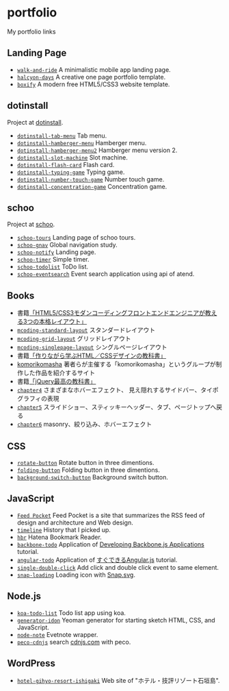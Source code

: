 # portfolio
My portfolio links

## Landing Page
 - [`walk-and-ride`](https://github.com/shgtkshruch/walk-and-ride) A minimalistic mobile app landing page.
 - [`halcyon-days`](https://github.com/shgtkshruch/halcyon-days) A creative one page portfolio template.
 - [`boxify`](https://github.com/shgtkshruch/boxify) A modern free HTML5/CSS3 website template.

## dotinstall
Project at [dotinstall](http://dotinstall.com).
 - [`dotinstall-tab-menu`](https://github.com/shgtkshruch/dotinstall-tab-menu) Tab menu.
 - [`dotinstall-hamberger-menu`](https://github.com/shgtkshruch/dotinstall-hamberger-menu) Hamberger menu.
 - [`dotinstall-hamberger-menu2`](https://github.com/shgtkshruch/dotinstall-hamberger-menu2) Hamberger menu version 2.
 - [`dotinstall-slot-machine`](https://github.com/shgtkshruch/dotinstall-slot-machine) Slot machine.
 - [`dotinstall-flash-card`](https://github.com/shgtkshruch/dotinstall-flash-card) Flash card.
 - [`dotinstall-typing-game`](https://github.com/shgtkshruch/dotinstall-typing-game) Typing game.
 - [`dotinstall-number-touch-game`](https://github.com/shgtkshruch/dotinstall-number-touch-game) Number touch game.
 - [`dotinstall-concentration-game`](https://github.com/shgtkshruch/dotinstall-concentration-game) Concentration game.

## schoo
Project at [schoo](https://schoo.jp/).
 - [`schoo-tours`](https://github.com/shgtkshruch/schoo-tours) Landing page of schoo tours.
 - [`schoo-gnav`](https://github.com/shgtkshruch/schoo-gnav) Global navigation study.
 - [`schoo-notify`](https://github.com/shgtkshruch/schoo-notify) Landing page.
 - [`schoo-timer`](https://github.com/shgtkshruch/schoo-timer) Simple timer.
 - [`schoo-todolist`](https://github.com/shgtkshruch/schoo-todolist) ToDo list.
 - [`schoo-eventsearch`](https://github.com/shgtkshruch/schoo-eventsearch) Event search application using api of atend.

## Books
 - 書籍[「HTML5/CSS3モダンコーディングフロントエンドエンジニアが教える3つの本格レイアウト」](http://www.shoeisha.co.jp/book/detail/9784798141572)
  - [`mcoding-standard-layout`](https://github.com/shgtkshruch/mcoding-standard-layout) スタンダードレイアウト
  - [`mcoding-grid-layout`](https://github.com/shgtkshruch/mcoding-grid-layout) グリッドレイアウト
  - [`mcoding-singlepage-layout`](https://github.com/shgtkshruch/mcoding-singlepage-layout) シングルページレイアウト
 - 書籍[「作りながら学ぶHTML／CSSデザインの教科書」](http://htmlcss.cat-speak.net/)
  - [komorikomasha](https://github.com/shgtkshruch/htmlcss-design-textbook) 著者らが主催する「komorikomasha」というグループが制作した作品を紹介するサイト
 - 書籍[「jQuery最高の教科書」](http://jquery.shiftbrain.co.jp/)
  - [`chapter4`](https://github.com/shgtkshruch/jquery-best-textbook-chapter4) さまざまなホバーエフェクト、 見え隠れするサイドバー、タイポグラフィの表現
  - [`chapter5`](https://github.com/shgtkshruch/jquery-best-textbook-chapter5) スライドショー、スティッキーヘッダー、タブ、ページトップへ戻る
  - [`chapter6`](https://github.com/shgtkshruch/jquery-best-textbook-chapter6) masonry、絞り込み、ホバーエフェクト

## CSS
- [`rotate-button`](https://github.com/shgtkshruch/rotate-button) Rotate button in three dimentions.
- [`folding-button`](https://github.com/shgtkshruch/folding-button) Folding button in three dimentions.
- [`background-switch-button`](https://github.com/shgtkshruch/background-switch-button) Background switch button.

## JavaScript
 - [`Feed Pocket`](https://github.com/shgtkshruch/feed-pocket) Feed Pocket is a site that summarizes the RSS feed of design and architecture and Web design.
 - [`timeline`](https://github.com/shgtkshruch/timeline) History that I picked up.
 - [`hbr`](https://github.com/shgtkshruch/hbr) Hatena Bookmark Reader.
 - [`backbone-todo`](https://github.com/shgtkshruch/backbone-todo) Application of [Developing Backbone.js Applications](http://shop.oreilly.com/product/0636920025344.do) tutorial.
 - [`angular-todo`](https://github.com/shgtkshruch/angular-todo) Application of [すぐできるAngular.js](http://8th713.github.io/LearnAngularJS/#/) tutorial.
 - [`single-double-click`](https://github.com/shgtkshruch/single-double-click) Add click and double click event to same element.
 - [`snap-loading`](https://github.com/shgtkshruch/snap-loading) Loading icon with [Snap.svg](http://snapsvg.io/).

## Node.js
 - [`koa-todo-list`](https://github.com/shgtkshruch/koa-todo-list) Todo list app using koa.
 - [`generator-idon`](https://github.com/shgtkshruch/generator-idon) Yeoman generator for starting sketch HTML, CSS, and JavaScript.
 - [`node-note`](https://github.com/shgtkshruch/node-note) Evetnote wrapper.
 - [`peco-cdnjs`](https://github.com/shgtkshruch/peco-cdnjs) search [cdnjs.com](https://cdnjs.com/) with peco. 


## WordPress
 - [`hotel-gihyo-resort-ishigaki`](https://github.com/shgtkshruch/hotel-gihyo-resort-ishigaki) Web site of "ホテル・技評リゾート石垣島".
